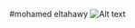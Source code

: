 #mohamed eltahawy
![Alt text](https://www.fatbit.com/fab/wp-content/uploads/2015/03/online-furniture-marketplace-business-model.jpg)
